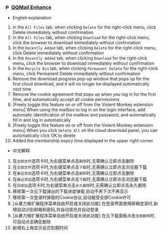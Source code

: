 ### <picture><source media="(prefers-color-scheme: dark)" srcset="https://mail.qq.com/zh_CN/htmledition/images/favicon/qqmail_favicon_32h.png"><img width=15 alt="Pikpak logo" src="https://mail.qq.com/zh_CN/htmledition/images/favicon/qqmail_favicon_32h.png"></picture> [QQMail Enhance](qq-mail-enhance.js)
- English explanation
1. In the `All Files` tab, when clicking `Delete` for the right-click menu, click Delete immediately without confirmation
2. In the `All Files` tab, when clicking `Download` for the right-click menu, click the browser to download immediately without confirmation
3. In the `Recently Added` tab, when clicking `Delete` for the right-click menu, click Delete immediately without confirmation
4. In the `Recently Added` tab, when clicking `Download` for the right-click menu, click the browser to download immediately without confirmation
5. In the `Recycle Bin` tab, when clicking `Permanent Delete` for the right-click menu, click Permanent Delete immediately without confirmation
6. Remove the download progress pop-up window that pops up for the first cloud download, and it will no longer be displayed automatically next time
7. Remove the cookie agreement that pops up when you log in for the first time, and automatically accept all cookie permissions
8. [Freely toggle this feature on or off from the Violent Monkey extension menu] When using the mailbox to log in on the login interface, add automatic identification of the mailbox and password, and automatically fill in and log in automatically
9. [Freely toggle this feature on or off from the Violent Monkey extension menu] When you click `Delete All` on the cloud download panel, you can automatically click OK to delete
10. Added the membership expiry time displayed in the upper right corner
- 中文解释
1. 在`全部文件`选项卡时,为右键菜单点击`删除`时,无需确认立即点击删除
2. 在`全部文件`选项卡时,为右键菜单点击`下载`时,无需确认立即点击浏览器下载
3. 在`最近添加`选项卡时,为右键菜单点击`删除`时,无需确认立即点击删除
4. 在`最近添加`选项卡时,为右键菜单点击`下载`时,无需确认立即点击浏览器下载
5. 在`回收站`选项卡时,为右键菜单点击`永久删除`时,无需确认立即点击永久删除
6. 移除第一次云下载弹出的下载进度弹窗,自动不再下次不再显示
7. 移除第一次登录时弹窗的Cookie协议,自动接受全部Cookie许可
8. [从暴力猴扩展程序菜单自由开启或关闭此功能] 在登录界面使用邮箱登录时,新增自动识别邮箱和密码,并自动填充并自动登录
9. [从暴力猴扩展程序菜单自由开启或关闭此功能] 在云下载面板点击`全部删除`时,可自动点击确定删除
10. 新增右上角显示会员到期时间